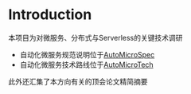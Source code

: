# Introduction

本项目为对微服务、分布式与Serverless的关键技术调研

- 自动化微服务规范说明位于[AutoMicroSpec](./MicroService/Automatic/AutoMicroSpec.md)
- 自动化微服务技术路线位于[AutoMicroTech](./AutoMicroTech.md)

此外还汇集了本方向有关的顶会论文精简摘要